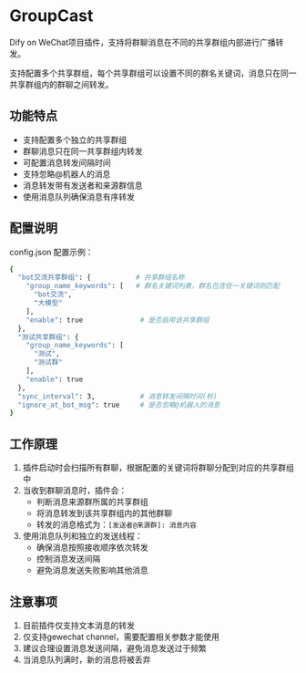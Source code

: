 # GroupCast
Dify on WeChat项目插件，支持将群聊消息在不同的共享群组内部进行广播转发。

支持配置多个共享群组，每个共享群组可以设置不同的群名关键词，消息只在同一共享群组内的群聊之间转发。

## 功能特点

- 支持配置多个独立的共享群组
- 群聊消息只在同一共享群组内转发
- 可配置消息转发间隔时间
- 支持忽略@机器人的消息
- 消息转发带有发送者和来源群信息
- 使用消息队列确保消息有序转发

## 配置说明

config.json 配置示例：
```bash
{
  "bot交流共享群组": {           # 共享群组名称
    "group_name_keywords": [   # 群名关键词列表，群名包含任一关键词则匹配
      "bot交流",
      "大模型"
    ],
    "enable": true              # 是否启用该共享群组
  },
  "测试共享群组": {
    "group_name_keywords": [
      "测试",
      "测试群"
    ],
    "enable": true
  },
  "sync_interval": 3,           # 消息转发间隔时间(秒)
  "ignore_at_bot_msg": true     # 是否忽略@机器人的消息
}
```

## 工作原理

1. 插件启动时会扫描所有群聊，根据配置的关键词将群聊分配到对应的共享群组中
2. 当收到群聊消息时，插件会：
   - 判断消息来源群所属的共享群组
   - 将消息转发到该共享群组内的其他群聊
   - 转发的消息格式为：`[发送者@来源群]: 消息内容`
3. 使用消息队列和独立的发送线程：
   - 确保消息按照接收顺序依次转发
   - 控制消息发送间隔
   - 避免消息发送失败影响其他消息

## 注意事项

1. 目前插件仅支持文本消息的转发
2. 仅支持gewechat channel，需要配置相关参数才能使用
3. 建议合理设置消息发送间隔，避免消息发送过于频繁
4. 当消息队列满时，新的消息将被丢弃

